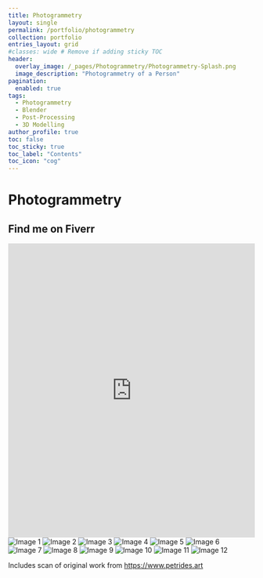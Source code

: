 ```yaml
---
title: Photogrammetry
layout: single
permalink: /portfolio/photogrammetry
collection: portfolio
entries_layout: grid
#classes: wide # Remove if adding sticky TOC
header:
  overlay_image: /_pages/Photogrammetry/Photogrammetry-Splash.png
  image_description: "Photogrammetry of a Person"
pagination: 
  enabled: true
tags:
  - Photogrammetry
  - Blender
  - Post-Processing
  - 3D Modelling
author_profile: true
toc: false
toc_sticky: true
toc_label: "Contents"
toc_icon: "cog"
---
```

# Photogrammetry
## Find me on Fiverr
<iframe src="https://www.fiverr.com/s/m5ADy3R" 
        title="Fiverr Page" 
        style="border:none; width:100%; height:600px;"
        allowfullscreen>
</iframe>

<div class="image-gallery minmax-250">
  <img src="{{ site.baseurl }}/_pages/Photogrammetry/1_1.png" alt="Image 1">
  <img src="{{ site.baseurl }}/_pages/Photogrammetry/1_2.png" alt="Image 2">
  <img src="{{ site.baseurl }}/_pages/Photogrammetry/1_3.png" alt="Image 3">
  <img src="{{ site.baseurl }}/_pages/Photogrammetry/1_4.png" alt="Image 4">
  <img src="{{ site.baseurl }}/_pages/Photogrammetry/1_5.png" alt="Image 5">
  <img src="{{ site.baseurl }}/_pages/Photogrammetry/1_6.png" alt="Image 6">
  <img src="{{ site.baseurl }}/_pages/Photogrammetry/1_7.png" alt="Image 7">
  <img src="{{ site.baseurl }}/_pages/Photogrammetry/1_8.png" alt="Image 8">
  <img src="{{ site.baseurl }}/_pages/Photogrammetry/1_9.jpg" alt="Image 9">
  <img src="{{ site.baseurl }}/_pages/Photogrammetry/1_10.png" alt="Image 10">
  <img src="{{ site.baseurl }}/_pages/Photogrammetry/1_11.jpg" alt="Image 11">
  <img src="{{ site.baseurl }}/_pages/Photogrammetry/1_12.png" alt="Image 12">
</div>

Includes scan of original work from [https://www.petrides.art ](https://www.petrides.art) 
